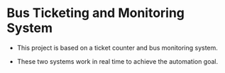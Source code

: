 # Bus Ticketing and Monitoring System

- This project is based on a ticket counter and bus monitoring system.

- These two systems work in real time to achieve the automation goal.
